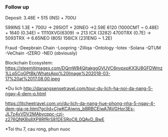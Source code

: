 ### Follow up
Deposit: 3.48E + 515 (INS) + 700U

599INS 1.3E + 700U -> 295IOT + 20NEO ->2.59E 
6120 (1000CMT ~ 0.48E) + 1640 (0.34E) = 11110XVG(6309) -> 213 ICX (3282) 
4700TRX (0.7E) -> 5093TRX -> 6.65NEO (805) 
156ICX (231ENG ~ 1.2E)

Fraud
-Deepbrain Chain
-Loopring
-Zilliqa
-Ontology
-Iotex
-Solana
-QTUM
-VeChain
-tZERO
-NEO (obviously)

Blockchain Ecosystem: https://steemitimages.com/DQmW84QjtakggGVUVC6nvpxpKX3U8GFDWmz1LLq5CoGPtBk/WhatsApp%20Image%202018-03-17%20at%2017.08.00.jpeg

*Du lich http://danangsensetravel.com/tour-du-lich-ha-noi-da-nang-5-ngay-4-dem-p.html

https://litcheetravel.com.vn/du-lich-da-nang-hue-phong-nha-5-ngay-4-dem-gia-re.html?gclid=CjwKCAjwns_bBRBCEiwA7AVGHor3Es-JL7z4xVDV2MAbycppc-czj-z276QNKBs8XP8RfRrS81DESRoC6_0QAvD_BwE

*Toi thu 7, cau rong, phun nuoc
